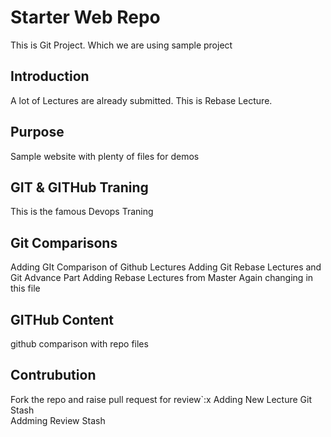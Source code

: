 # Starter Web Repo

This is Git Project. Which we are using sample project

## Introduction 
A lot of Lectures are already submitted.
This is Rebase Lecture.

## Purpose

Sample website with plenty of files for demos

## GIT & GITHub Traning 
This is the famous Devops Traning

## Git Comparisons 
Adding GIt Comparison of Github Lectures
Adding Git Rebase Lectures and Git Advance Part
Adding Rebase Lectures from Master
Again changing in this file
## GITHub Content	
github comparison with repo files

## Contrubution 
   Fork the repo and raise pull request for review`:x
	Adding New Lecture Git Stash   
	Addming Review Stash

